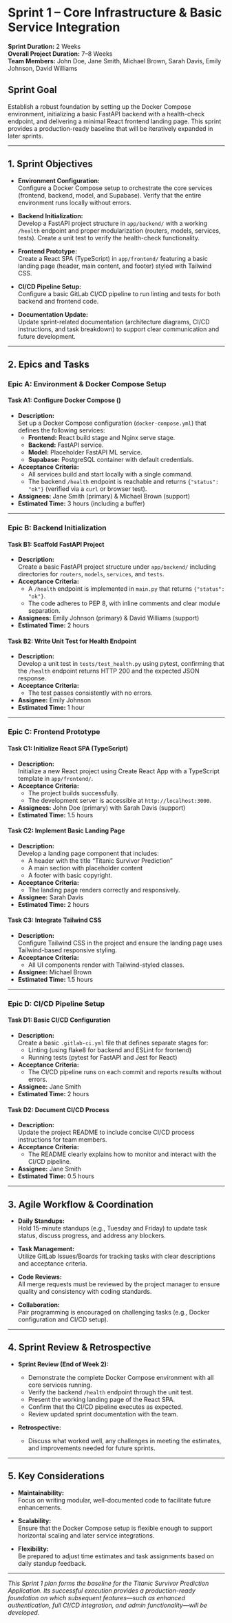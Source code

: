 # Sprint 1 – Core Infrastructure & Basic Service Integration

**Sprint Duration:** 2 Weeks  
**Overall Project Duration:** 7–8 Weeks  
**Team Members:** John Doe, Jane Smith, Michael Brown, Sarah Davis, Emily Johnson, David Williams  

## Sprint Goal
Establish a robust foundation by setting up the Docker Compose environment, initializing a basic FastAPI backend with a health-check endpoint, and delivering a minimal React frontend landing page. This sprint provides a production-ready baseline that will be iteratively expanded in later sprints.

---

## 1. Sprint Objectives
- **Environment Configuration:**  
  Configure a Docker Compose setup to orchestrate the core services (frontend, backend, model, and Supabase). Verify that the entire environment runs locally without errors.
  
- **Backend Initialization:**  
  Develop a FastAPI project structure in `app/backend/` with a working `/health` endpoint and proper modularization (routers, models, services, tests). Create a unit test to verify the health-check functionality.
  
- **Frontend Prototype:**  
  Create a React SPA (TypeScript) in `app/frontend/` featuring a basic landing page (header, main content, and footer) styled with Tailwind CSS.
  
- **CI/CD Pipeline Setup:**  
  Configure a basic GitLab CI/CD pipeline to run linting and tests for both backend and frontend code.
  
- **Documentation Update:**  
  Update sprint-related documentation (architecture diagrams, CI/CD instructions, and task breakdown) to support clear communication and future development.

---

## 2. Epics and Tasks

### **Epic A: Environment & Docker Compose Setup**

#### Task A1: Configure Docker Compose ()
- **Description:**  
  Set up a Docker Compose configuration (`docker-compose.yml`) that defines the following services:
  - **Frontend:** React build stage and Nginx serve stage.
  - **Backend:** FastAPI service.
  - **Model:** Placeholder FastAPI ML service.
  - **Supabase:** PostgreSQL container with default credentials.
- **Acceptance Criteria:**  
  - All services build and start locally with a single command.
  - The backend `/health` endpoint is reachable and returns `{"status": "ok"}` (verified via a `curl` or browser test).
- **Assignees:** Jane Smith (primary) & Michael Brown (support)
- **Estimated Time:** 3 hours (including a buffer)

---

### **Epic B: Backend Initialization**

#### Task B1: Scaffold FastAPI Project
- **Description:**  
  Create a basic FastAPI project structure under `app/backend/` including directories for `routers`, `models`, `services`, and `tests`.
- **Acceptance Criteria:**  
  - A `/health` endpoint is implemented in `main.py` that returns `{"status": "ok"}`.
  - The code adheres to PEP 8, with inline comments and clear module separation.
- **Assignees:** Emily Johnson (primary) & David Williams (support)
- **Estimated Time:** 2 hours

#### Task B2: Write Unit Test for Health Endpoint
- **Description:**  
  Develop a unit test in `tests/test_health.py` using pytest, confirming that the `/health` endpoint returns HTTP 200 and the expected JSON response.
- **Acceptance Criteria:**  
  - The test passes consistently with no errors.
- **Assignee:** Emily Johnson  
- **Estimated Time:** 1 hour

---

### **Epic C: Frontend Prototype**

#### Task C1: Initialize React SPA (TypeScript)
- **Description:**  
  Initialize a new React project using Create React App with a TypeScript template in `app/frontend/`.
- **Acceptance Criteria:**  
  - The project builds successfully.
  - The development server is accessible at `http://localhost:3000`.
- **Assignees:** John Doe (primary) with Sarah Davis (support)  
- **Estimated Time:** 1.5 hours

#### Task C2: Implement Basic Landing Page
- **Description:**  
  Develop a landing page component that includes:
  - A header with the title “Titanic Survivor Prediction”
  - A main section with placeholder content
  - A footer with basic copyright.
- **Acceptance Criteria:**  
  - The landing page renders correctly and responsively.
- **Assignee:** Sarah Davis  
- **Estimated Time:** 2 hours

#### Task C3: Integrate Tailwind CSS
- **Description:**  
  Configure Tailwind CSS in the project and ensure the landing page uses Tailwind-based responsive styling.
- **Acceptance Criteria:**  
  - All UI components render with Tailwind-styled classes.
- **Assignee:** Michael Brown  
- **Estimated Time:** 1.5 hours

---

### **Epic D: CI/CD Pipeline Setup**

#### Task D1: Basic CI/CD Configuration
- **Description:**  
  Create a basic `.gitlab-ci.yml` file that defines separate stages for:
  - Linting (using flake8 for backend and ESLint for frontend)
  - Running tests (pytest for FastAPI and Jest for React)
- **Acceptance Criteria:**  
  - The CI/CD pipeline runs on each commit and reports results without errors.
- **Assignee:** Jane Smith  
- **Estimated Time:** 2 hours

#### Task D2: Document CI/CD Process
- **Description:**  
  Update the project README to include concise CI/CD process instructions for team members.
- **Acceptance Criteria:**  
  - The README clearly explains how to monitor and interact with the CI/CD pipeline.
- **Assignee:** Jane Smith  
- **Estimated Time:** 0.5 hours

---

## 3. Agile Workflow & Coordination

- **Daily Standups:**  
  Hold 15-minute standups (e.g., Tuesday and Friday) to update task status, discuss progress, and address any blockers.

- **Task Management:**  
  Utilize GitLab Issues/Boards for tracking tasks with clear descriptions and acceptance criteria.

- **Code Reviews:**  
  All merge requests must be reviewed by the project manager to ensure quality and consistency with coding standards.

- **Collaboration:**  
  Pair programming is encouraged on challenging tasks (e.g., Docker configuration and CI/CD setup).

---

## 4. Sprint Review & Retrospective

- **Sprint Review (End of Week 2):**  
  - Demonstrate the complete Docker Compose environment with all core services running.
  - Verify the backend `/health` endpoint through the unit test.
  - Present the working landing page of the React SPA.
  - Confirm that the CI/CD pipeline executes as expected.
  - Review updated sprint documentation with the team.
  
- **Retrospective:**  
  - Discuss what worked well, any challenges in meeting the estimates, and improvements needed for future sprints.

---

## 5. Key Considerations

- **Maintainability:**  
  Focus on writing modular, well-documented code to facilitate future enhancements.
  
- **Scalability:**  
  Ensure that the Docker Compose setup is flexible enough to support horizontal scaling and later service integrations.
  
- **Flexibility:**  
  Be prepared to adjust time estimates and task assignments based on daily standup feedback.

---

*This Sprint 1 plan forms the baseline for the Titanic Survivor Prediction Application. Its successful execution provides a production-ready foundation on which subsequent features—such as enhanced authentication, full CI/CD integration, and admin functionality—will be developed.*


<!-- # Sprint 1 – Project Foundation for Titanic Survivor Prediction Application

**Sprint Duration:** 2 Weeks  
**Overall Project Duration:** 7–8 Weeks  
**Team Members:** John Doe, Jane Smith, Michael Brown, Sarah Davis, Emily Johnson, David Williams  
**Sprint Goal:** Establish the project’s foundation by configuring the Docker Compose environment, initializing backend & frontend prototypes, integrating initial Supabase settings, setting up CI/CD pipelines, and updating documentation. These efforts ensure maintainability, scalability, and robust performance for further iterations.

---

## 1. Sprint Objectives

- **Environment Configuration:**  
  Configure a Docker Compose environment that orchestrates core services (frontend, backend, model, and Supabase). Validate that the setup runs locally without errors.

- **Backend Initialization:**  
  Develop a basic FastAPI backend skeleton with a health-check endpoint and standardized project layout (routers, models, services). Prepare and run unit tests for the health-check endpoint.

- **Frontend Prototype:**  
  Create a React (TypeScript) SPA prototype featuring a simple landing page with placeholder components (header, main section, and footer).

- **Supabase Integration:**  
  Integrate basic Supabase configuration for authentication and data storage. Document the integration process to support future enhancements.

- **CI/CD Pipeline Setup:**  
  Implement a GitLab CI/CD configuration for automated builds, linting, tests, and deployments for both frontend and backend code.

- **Documentation & Architecture Update:**  
  Update the documentation in the `docs/` folder with architecture diagrams and sprint backlog details to ensure clear communication and future development direction.

---

## 2. Epics, User Stories & Task Breakdown

### **Epic 1: Environment Configuration & Docker Compose Setup**

**User Story 1.1:**  
_As a developer, I want to configure the Docker Compose environment so that all core services run locally with minimal configuration and clear documentation._

#### Tasks:
- **Task 1.1.1:**  
  **Description:** Create a new Git branch for Docker Compose setup.  
  **Branch Name:** `feature/docker-compose-setup`  
  **Assignee:** Jane Smith (primary), Michael Brown (support)  
  **Estimate:** 0.5 hour

- **Task 1.1.2:**  
  **Description:** Define and set up the `docker-compose.yml` file to include the following services:  
  - **Frontend:** React (build stage) and Nginx (serve stage)  
  - **Backend:** FastAPI service  
  - **Model:** FastAPI ML service  
  - **Supabase:** PostgreSQL container with default credentials  
  **Acceptance Criteria:**  
  - Correct port mapping and network configuration  
  - Inline comments explaining environment variables and service roles  
  **Branch Name:** `feature/docker-compose-setup`  
  **Assignee:** Michael Brown and John Doe  
  **Estimate:** 3 hours  
  _If any subtask (e.g., port mapping documentation or Nginx configuration) exceeds 3 hours, break it further into:_
  - **Task 1.1.2a:** Docker Compose file structure and basic service definitions  
  - **Task 1.1.2b:** Detailed inline documentation and variable mapping

- **Task 1.1.3:**  
  **Description:** Run `docker-compose up --build` locally, validate that each service (Frontend, Backend, Model, Supabase) starts without errors, and record any issues encountered.  
  **Branch Name:** `feature/docker-compose-setup`  
  **Assignee:** Jane Smith  
  **Estimate:** 1 hour

---

### **Epic 2: Backend Initialization & Health Check Endpoint**

**User Story 2.1:**  
_As a backend developer, I want to create a basic FastAPI project structure with a `/health` endpoint so that the API framework is ready for further expansion._

#### Tasks:
- **Task 2.1.1:**  
  **Description:** Create a new branch for backend initialization.  
  **Branch Name:** `feature/backend-init`  
  **Assignee:** Emily Johnson (primary), David Williams (support)  
  **Estimate:** 0.5 hour

- **Task 2.1.2:**  
  **Description:** Scaffold the project structure under `app/backend/` with the following folders and files:  
  - `main.py`  
  - Folders: `routers`, `models`, `services`, `tests`  
  **Acceptance Criteria:**  
  - Clearly separated folder structure with placeholder `__init__.py` files as needed  
  **Branch Name:** `feature/backend-init`  
  **Assignee:** Emily Johnson  
  **Estimate:** 1 hour

- **Task 2.1.3:**  
  **Description:** Implement a `/health` endpoint in `main.py` that returns `{ "status": "ok" }`.  
  **Branch Name:** `feature/backend-init`  
  **Assignee:** David Williams  
  **Estimate:** 1 hour

- **Task 2.1.4:**  
  **Description:** Write a unit test in `tests/test_health.py` to verify that the `/health` endpoint returns status code 200 and the correct JSON response.  
  **Branch Name:** `feature/backend-init`  
  **Assignee:** Emily Johnson  
  **Estimate:** 1 hour

- **Task 2.1.5:**  
  **Description:** Ensure code follows PEP 8 guidelines and add inline comments/documentation.  
  **Branch Name:** `feature/backend-init`  
  **Assignee:** David Williams  
  **Estimate:** 0.5 hour

---

### **Epic 3: Frontend Prototype Development**

**User Story 3.1:**  
_As a frontend developer, I want a minimal React SPA with TypeScript to display a placeholder landing page so that the UI structure is in place for further development._

#### Tasks:
- **Task 3.1.1:**  
  **Description:** Create a new branch for the frontend prototype.  
  **Branch Name:** `feature/frontend-prototype`  
  **Assignee:** John Doe (primary), Sarah Davis (support)  
  **Estimate:** 0.5 hour

- **Task 3.1.2:**  
  **Description:** Initialize the React project using Create React App (with TypeScript template) in the `app/frontend/` directory.  
  **Branch Name:** `feature/frontend-prototype`  
  **Assignee:** John Doe  
  **Estimate:** 1 hour

- **Task 3.1.3:**  
  **Description:** Develop a simple landing page component that includes:  
  - A header with the title “Titanic Survivor Prediction”  
  - A main section with placeholder content  
  - A footer with copyright details  
  **Acceptance Criteria:**  
  - The landing page renders without errors on [http://localhost:3000](http://localhost:3000)  
  **Branch Name:** `feature/frontend-prototype`  
  **Assignee:** Sarah Davis  
  **Estimate:** 2 hours

- **Task 3.1.4:**  
  **Description:** Integrate Tailwind CSS for responsive styling.  
  **Branch Name:** `feature/frontend-prototype`  
  **Assignee:** Michael Brown  
  **Estimate:** 1.5 hours

- **Task 3.1.5 (Optional):**  
  **Description:** Add a basic unit test for the landing page using Jest and React Testing Library.  
  **Branch Name:** `feature/frontend-prototype`  
  **Assignee:** John Doe  
  **Estimate:** 1 hour

---

### **Epic 4: Supabase Preliminary Integration**

**User Story 4.1:**  
_As a backend developer, I want placeholder Supabase configuration integrated so that future authentication and data storage can be built upon with minimal friction._

#### Tasks:
- **Task 4.1.1:**  
  **Description:** Create a new branch for Supabase integration.  
  **Branch Name:** `feature/supabase-integration`  
  **Assignee:** Emily Johnson (primary), David Williams (support)  
  **Estimate:** 0.5 hour

- **Task 4.1.2:**  
  **Description:** Set up a secure `.env` file with placeholder Supabase credentials (e.g., URL, API key) and update `app/backend/config.py` to read these variables.  
  **Acceptance Criteria:**  
  - On startup, the backend service logs (or prints) the Supabase configuration values for validation (without exposing secrets in logs).  
  **Branch Name:** `feature/supabase-integration`  
  **Assignee:** Emily Johnson  
  **Estimate:** 1.5 hours

- **Task 4.1.3:**  
  **Description:** Document the Supabase integration process in the README and in a dedicated documentation file (e.g., `docs/supabase-setup.md`).  
  **Branch Name:** `feature/supabase-integration`  
  **Assignee:** David Williams  
  **Estimate:** 1 hour

---

### **Epic 5: CI/CD Pipeline Configuration**

**User Story 5.1:**  
_As a DevOps engineer, I want an automated CI/CD pipeline in GitLab that lints, tests, and builds both the frontend and backend so that integration issues are caught early._

#### Tasks:
- **Task 5.1.1:**  
  **Description:** Create a new branch for CI/CD pipeline configuration.  
  **Branch Name:** `feature/cicd-config`  
  **Assignee:** Jane Smith (primary), Michael Brown (support)  
  **Estimate:** 0.5 hour

- **Task 5.1.2:**  
  **Description:** Write a `.gitlab-ci.yml` file defining separate stages for linting (using flake8 for Python and ESLint for React), running tests (pytest for FastAPI and Jest for React), and building Docker images.  
  **Acceptance Criteria:**  
  - Pipeline executes the defined stages on commit without errors  
  **Branch Name:** `feature/cicd-config`  
  **Assignee:** Jane Smith  
  **Estimate:** 2 hours

- **Task 5.1.3:**  
  **Description:** Test the CI/CD pipeline by committing changes and verifying that the pipeline passes in GitLab.  
  **Branch Name:** `feature/cicd-config`  
  **Assignee:** Michael Brown  
  **Estimate:** 1 hour

- **Task 5.1.4:**  
  **Description:** Update the project documentation with clear instructions on the CI/CD process.  
  **Branch Name:** `feature/cicd-config`  
  **Assignee:** Jane Smith  
  **Estimate:** 0.5 hour

---

### **Epic 6: Documentation & Architecture Update**

**User Story 6.1:**  
_As a team, we need updated documentation that includes refined architecture diagrams and a detailed sprint backlog so that everyone clearly understands Sprint 1 goals and deliverables._

#### Tasks:
- **Task 6.1.1:**  
  **Description:** Create a new branch for documentation updates.  
  **Branch Name:** `feature/docs-update`  
  **Assignee:** Sarah Davis (primary), John Doe (support)  
  **Estimate:** 0.5 hour

- **Task 6.1.2:**  
  **Description:** Update architecture diagrams in `docs/` (using Mermaid or a similar tool) to reflect the current Docker Compose setup and project structure.  
  **Branch Name:** `feature/docs-update`  
  **Assignee:** Sarah Davis  
  **Estimate:** 1.5 hours

- **Task 6.1.3:**  
  **Description:** Merge the sprint backlog (this finalized document) into a dedicated sprint document (e.g., `docs/sprint_1_plan.md`) and make it ready for GitLab issue creation.  
  **Branch Name:** `feature/docs-update`  
  **Assignee:** John Doe  
  **Estimate:** 1 hour

- **Task 6.1.4:**  
  **Description:** Conduct a review of the updated documentation during the daily standup and collect any team feedback.  
  **Branch Name:** `feature/docs-update` (documentation branch; review meeting is tracked in GitLab)  
  **Assignee:** All team members  
  **Estimate:** 0.5 hour (collective feedback session)

---

## 3. Agile Workflow & Coordination

- **Daily Standups:**  
  Short 15-minute sessions (e.g., Tuesday and Friday) to sync on progress, update GitLab issues, and resolve blockers.

- **Task Management:**  
  Utilize GitLab Issues and Boards to track the progress of each task. Ensure each GitLab Issue includes clear descriptions, acceptance criteria, and status updates.

- **Code Reviews:**  
  All merge requests must undergo code reviews by the Project Manager to maintain quality and adherence to coding standards.

- **Continuous Integration:**  
  Monitor the CI/CD pipeline regularly to verify that automated tests and builds succeed after each commit.

- **Collaboration:**  
  Encourage pair programming on complex tasks (e.g., Docker configuration and CI/CD setup) to promote knowledge sharing and enhance maintainability.

---

## 4. Sprint Review & Retrospective Planning

- **Sprint Review (End of Week 2):**  
- Demonstrate the Docker Compose environment with all core services running.
- Show the FastAPI backend with a working `/health` endpoint (with unit tests passing).
- Present the React SPA that displays the landing page.
- Verify that the Supabase configuration is integrated (even as placeholders).
- Confirm that the CI/CD pipeline is executing correctly.
- Review the updated documentation (architecture diagrams and sprint plan) with the team.

- **Retrospective:**  
- Discuss challenges, tasks that exceeded or fell short of estimates, and any process improvements.
- Decide on adjustments for upcoming sprints to further balance workload and enhance maintainability/scalability.

---

## 5. Key Considerations

- **Maintainability:**  
  Write modular code with clear separation of concerns. Ensure proper documentation and inline comments to support future scalability.

- **Scalability:**  
  Design architecture and Docker Compose configurations to easily scale individual services as load increases. Utilize Docker best practices for horizontal scalability.

- **Performance:**  
  Integrate performance monitoring from the start and plan for asynchronous processing when applicable, particularly for API endpoints and CI/CD processes.

---

*This document serves as the collaborative guide for Sprint 1. All team members should update their GitLab Issues/Boards regularly and provide feedback during daily standups and sprint reviews. The successful completion of these tasks will create a strong foundation for the project, with all critical components operational and well-documented.* -->

